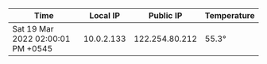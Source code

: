 | Time     | Local IP | Public IP | Temperature |
| ----------- | ----------- | ----------- | ----------- |
| Sat 19 Mar 2022 02:00:01 PM +0545      | 10.0.2.133     | 122.254.80.212  | 55.3° |
